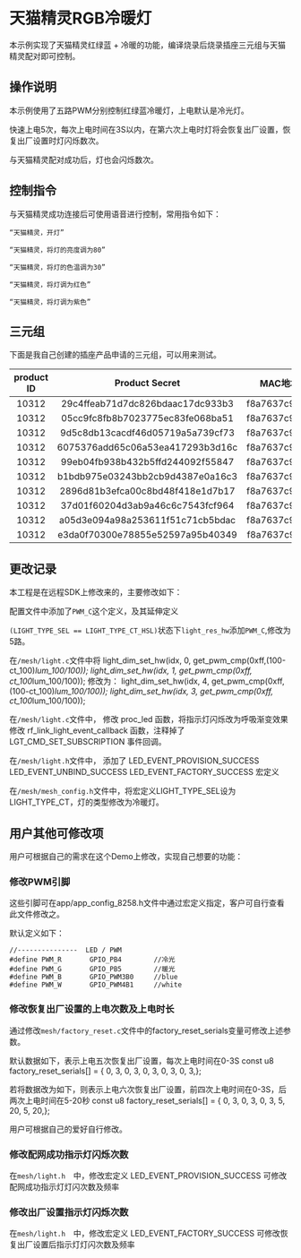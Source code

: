 # 天猫精灵RGB冷暖灯

本示例实现了天猫精灵红绿蓝 + 冷暖的功能，编译烧录后烧录插座三元组与天猫精灵配对即可控制。

## 操作说明

本示例使用了五路PWM分别控制红绿蓝冷暖灯，上电默认是冷光灯。

快速上电5次，每次上电时间在3S以内，在第六次上电时灯将会恢复出厂设置，恢复出厂设置时灯闪烁数次。

与天猫精灵配对成功后，灯也会闪烁数次。


## 控制指令
与天猫精灵成功连接后可使用语音进行控制，常用指令如下：

    “天猫精灵，开灯”

    “天猫精灵，将灯的亮度调为80”

    “天猫精灵，将灯的色温调为30”

    “天猫精灵，将灯调为红色”

    “天猫精灵，将灯调为紫色”

## 三元组

下面是我自己创建的插座产品申请的三元组，可以用来测试。

|product ID|Product Secret|MAC地址|
|:----------:|:------------:|:-----:|
|10312|29c4ffeab71d7dc826bdaac17dc933b3|f8a7637c9371|
|10312|05cc9fc8fb8b7023775ec83fe068ba51|f8a7637c9372|
|10312|9d5c8db13cacdf46d05719a5a739cf73|f8a7637c9373|
|10312|6075376add65c06a53ea417293b3d16c|f8a7637c9374|
|10312|99eb04fb938b432b5ffd244092f55847|f8a7637c9375|
|10312|b1bdb975e03243bb2cb9d4387e0a16c3|f8a7637c9376|
|10312|2896d81b3efca00c8bd48f418e1d7b17|f8a7637c9377|
|10312|37d01f60204d3ab9a46c6c7543fcf964|f8a7637c9378|
|10312|a05d3e094a98a253611f51c71cb5bdac|f8a7637c9379|
|10312|e3da0f70300e78855e52597a95b40349|f8a7637c937a|


## 更改记录

本工程是在远程SDK上修改来的，主要修改如下：

配置文件中添加了```PWM_C```这个定义，及其延伸定义

 ```(LIGHT_TYPE_SEL == LIGHT_TYPE_CT_HSL)```状态下```light_res_hw```添加```PWM_C```,修改为5路。


在```/mesh/light.c```文件中将
    light_dim_set_hw(idx, 0, get_pwm_cmp(0xff,(100-ct_100)*lum_100/100));
    light_dim_set_hw(idx, 1, get_pwm_cmp(0xff, ct_100*lum_100/100));
修改为：
    light_dim_set_hw(idx, 4, get_pwm_cmp(0xff,(100-ct_100)*lum_100/100));
    light_dim_set_hw(idx, 3, get_pwm_cmp(0xff, ct_100*lum_100/100));


在```/mesh/light.c```文件中，
修改 proc_led 函数，将指示灯闪烁改为呼吸渐变效果
修改 rf_link_light_event_callback 函数，注释掉了LGT_CMD_SET_SUBSCRIPTION 事件回调。

在```/mesh/light.h```文件中，
添加了 LED_EVENT_PROVISION_SUCCESS	LED_EVENT_UNBIND_SUCCESS LED_EVENT_FACTORY_SUCCESS 宏定义

在```/mesh/mesh_config.h```文件中，将宏定义LIGHT_TYPE_SEL设为LIGHT_TYPE_CT，灯的类型修改为冷暖灯。


## 用户其他可修改项

用户可根据自己的需求在这个Demo上修改，实现自己想要的功能：

### 修改PWM引脚

这些引脚可在app/app_config_8258.h文件中通过宏定义指定，客户可自行查看此文件修改之。

默认定义如下：

    //---------------  LED / PWM
    #define PWM_R       GPIO_PB4		//冷光
    #define PWM_G       GPIO_PB5		//暖光
    #define PWM_B       GPIO_PWM3B0		//blue
    #define PWM_W       GPIO_PWM4B1		//white

### 修改恢复出厂设置的上电次数及上电时长
通过修改```mesh/factory_reset.c```文件中的factory_reset_serials变量可修改上述参数。

默认数据如下，表示上电五次恢复出厂设置，每次上电时间在0-3S
const u8 factory_reset_serials[] = { 0, 3,
                                     0, 3,
                                     0, 3,
                                     0, 3,
                                     0, 3,};


若将数据改为如下，则表示上电六次恢复出厂设置，前四次上电时间在0-3S，后两次上电时间在5-20秒
const u8 factory_reset_serials[] = { 0, 3,
                                     0, 3,
                                     0, 3,
                                     5, 20,
                                     5, 20,};

用户可根据自己的爱好自行修改。

### 修改配网成功指示灯闪烁次数
在```mesh/light.h  ```中，修改宏定义 LED_EVENT_PROVISION_SUCCESS 可修改配网成功指示灯灯闪次数及频率

### 修改出厂设置指示灯闪烁次数
在```mesh/light.h  ```中，修改宏定义 LED_EVENT_FACTORY_SUCCESS 可修改恢复出厂设置后指示灯灯闪次数及频率